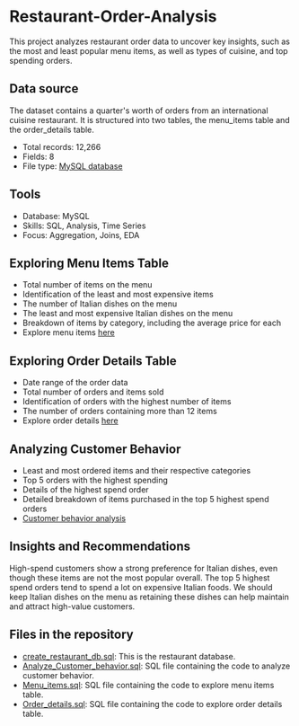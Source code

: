 # Restaurant-Order-Analysis
This project analyzes restaurant order data to uncover key insights, such as the most and least popular menu items, as well as types of cuisine, and top spending orders.
## Data source
The dataset contains a quarter's worth of orders from an international cuisine restaurant. It is structured into two tables, the menu_items table and the order_details table.
- Total records: 12,266
- Fields: 8
- File type: [MySQL database](create_restaurant_db.sql)
## Tools
- Database: MySQL
- Skills: SQL, Analysis, Time Series
- Focus: Aggregation, Joins, EDA
## Exploring Menu Items Table
- Total number of items on the menu
- Identification of the least and most expensive items
- The number of Italian dishes on the menu
- The least and most expensive Italian dishes on the menu
- Breakdown of items by category, including the average price for each
- Explore menu items [here](Menu_items.sql)
## Exploring Order Details Table
- Date range of the order data
- Total number of orders and items sold
- Identification of orders with the highest number of items
- The number of orders containing more than 12 items
- Explore order details [here](Order_details.sql)
## Analyzing Customer Behavior
- Least and most ordered items and their respective categories
- Top 5 orders with the highest spending
- Details of the highest spend order
- Detailed breakdown of items purchased in the top 5 highest spend orders
- [Customer behavior analysis](Analyze_Customer_behavior.sql)
## Insights and Recommendations
High-spend customers show a strong preference for Italian dishes, even though these items are not the most popular overall. The top 5 highest spend orders tend to spend a lot on expensive Italian foods. We should keep Italian dishes on the menu as retaining these dishes can help maintain and attract high-value customers.
## Files in the repository
- [create_restaurant_db.sql](create_restaurant_db.sql): This is the restaurant database.
- [Analyze_Customer_behavior.sql](Analyze_Customer_behavior.sql): SQL file containing the code to analyze customer behavior.
- [Menu_items.sql](Menu_items.sql): SQL file containing the code to explore menu items table.
- [Order_details.sql](Order_details.sql): SQL file containing the code to explore order details table.
